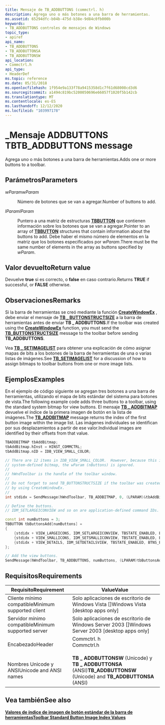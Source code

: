 ```yaml
---
title: Mensaje de TB_ADDBUTTONS (commctrl. h)
description: Agrega uno o más botones a una barra de herramientas.
ms.assetid: 65294dfc-b04b-475d-b38e-9d84c0fb000b
keywords:
- TB_ADDBUTTONS controles de mensajes de Windows
topic_type:
- apiref
api_name:
- TB_ADDBUTTONS
- TB_ADDBUTTONSA
- TB_ADDBUTTONSW
api_location:
- Commctrl.h
api_type:
- HeaderDef
ms.topic: reference
ms.date: 05/31/2018
ms.openlocfilehash: 1f954e9a133f78a9415358d1c7f61d68008cd3d6
ms.sourcegitcommit: a1494c819bc5200050696e66057f1020f5b142cb
ms.translationtype: MT
ms.contentlocale: es-ES
ms.lasthandoff: 12/12/2020
ms.locfileid: "103997178"
---
```

# <a name="tb_addbuttons-message"></a><span data-ttu-id="f685b-104">\_Mensaje ADDBUTTONS TB</span><span class="sxs-lookup"><span data-stu-id="f685b-104">TB\_ADDBUTTONS message</span></span>

<span data-ttu-id="f685b-105">Agrega uno o más botones a una barra de herramientas.</span><span class="sxs-lookup"><span data-stu-id="f685b-105">Adds one or more buttons to a toolbar.</span></span>

## <a name="parameters"></a><span data-ttu-id="f685b-106">Parámetros</span><span class="sxs-lookup"><span data-stu-id="f685b-106">Parameters</span></span>

<dl> <dt>

<span data-ttu-id="f685b-107">*wParam*</span><span class="sxs-lookup"><span data-stu-id="f685b-107">*wParam*</span></span> 
</dt> <dd>

<span data-ttu-id="f685b-108">Número de botones que se van a agregar.</span><span class="sxs-lookup"><span data-stu-id="f685b-108">Number of buttons to add.</span></span>

</dd> <dt>

<span data-ttu-id="f685b-109">*lParam*</span><span class="sxs-lookup"><span data-stu-id="f685b-109">*lParam*</span></span> 
</dt> <dd>

<span data-ttu-id="f685b-110">Puntero a una matriz de estructuras [**TBBUTTON**](/windows/desktop/api/Commctrl/ns-commctrl-tbbutton) que contienen información sobre los botones que se van a agregar.</span><span class="sxs-lookup"><span data-stu-id="f685b-110">Pointer to an array of [**TBBUTTON**](/windows/desktop/api/Commctrl/ns-commctrl-tbbutton) structures that contain information about the buttons to add.</span></span> <span data-ttu-id="f685b-111">Debe haber el mismo número de elementos en la matriz que los botones especificados por *wParam*.</span><span class="sxs-lookup"><span data-stu-id="f685b-111">There must be the same number of elements in the array as buttons specified by *wParam*.</span></span>

</dd> </dl>

## <a name="return-value"></a><span data-ttu-id="f685b-112">Valor devuelto</span><span class="sxs-lookup"><span data-stu-id="f685b-112">Return value</span></span>

<span data-ttu-id="f685b-113">Devuelve **true** si es correcto, o **false** en caso contrario.</span><span class="sxs-lookup"><span data-stu-id="f685b-113">Returns **TRUE** if successful, or **FALSE** otherwise.</span></span>

## <a name="remarks"></a><span data-ttu-id="f685b-114">Observaciones</span><span class="sxs-lookup"><span data-stu-id="f685b-114">Remarks</span></span>

<span data-ttu-id="f685b-115">Si la barra de herramientas se creó mediante la función [**CreateWindowEx**](/windows/desktop/api/winuser/nf-winuser-createwindowexa) , debe enviar el mensaje de [**TB \_ BUTTONSTRUCTSIZE**](tb-buttonstructsize.md) a la barra de herramientas antes de enviar **TB \_ ADDBUTTONS**.</span><span class="sxs-lookup"><span data-stu-id="f685b-115">If the toolbar was created using the [**CreateWindowEx**](/windows/desktop/api/winuser/nf-winuser-createwindowexa) function, you must send the [**TB\_BUTTONSTRUCTSIZE**](tb-buttonstructsize.md) message to the toolbar before sending **TB\_ADDBUTTONS**.</span></span>

<span data-ttu-id="f685b-116">Vea [**TB \_ SETIMAGELIST**](tb-setimagelist.md) para obtener una explicación de cómo asignar mapas de bits a los botones de la barra de herramientas de una o varias listas de imágenes.</span><span class="sxs-lookup"><span data-stu-id="f685b-116">See [**TB\_SETIMAGELIST**](tb-setimagelist.md) for a discussion of how to assign bitmaps to toolbar buttons from one or more image lists.</span></span>

## <a name="examples"></a><span data-ttu-id="f685b-117">Ejemplos</span><span class="sxs-lookup"><span data-stu-id="f685b-117">Examples</span></span>

<span data-ttu-id="f685b-118">En el ejemplo de código siguiente se agregan tres botones a una barra de herramientas, utilizando el mapa de bits estándar del sistema para botones de vista.</span><span class="sxs-lookup"><span data-stu-id="f685b-118">The following example code adds three buttons to a toolbar, using the standard system bitmap for view buttons.</span></span> <span data-ttu-id="f685b-119">El mensaje [**TB \_ ADDBITMAP**](tb-addbitmap.md) devuelve el índice de la primera imagen de botón en la lista de imágenes.</span><span class="sxs-lookup"><span data-stu-id="f685b-119">The [**TB\_ADDBITMAP**](tb-addbitmap.md) message returns the index of the first button image within the image list.</span></span> <span data-ttu-id="f685b-120">Las imágenes individuales se identifican por sus desplazamientos a partir de ese valor.</span><span class="sxs-lookup"><span data-stu-id="f685b-120">Individual images are identified by their offsets from that value.</span></span>


```C++
TBADDBITMAP tbAddBitmap;
tbAddBitmap.hInst = HINST_COMMCTRL;
tbAddBitmap.nID = IDB_VIEW_SMALL_COLOR;

// There are 12 items in IDB_VIEW_SMALL_COLOR.  However, because this is a standard
// system-defined bitmap, the wParam (nButtons) is ignored.
//
// hWndToolbar is the handle of the toolbar window.
//
// Do not forget to send TB_BUTTONSTRUCTSIZE if the toolbar was created
// by using CreateWindowEx.
//
int stdidx = SendMessage(hWndToolbar, TB_ADDBITMAP, 0, (LPARAM)&tbAddBitmap);

// Define the buttons. 
// IDM_SETLARGEICONVIEW and so on are application-defined command IDs.

const int numButtons = 3;
TBBUTTON tbButtonsAdd[numButtons] = 
{
    {stdidx + VIEW_LARGEICONS, IDM_SETLARGEICONVIEW, TBSTATE_ENABLED, BTNS_BUTTON},
    {stdidx + VIEW_SMALLICONS, IDM_SETSMALLICONVIEW, TBSTATE_ENABLED, BTNS_BUTTON},
    {stdidx + VIEW_DETAILS, IDM_SETDETAILSVIEW, TBSTATE_ENABLED, BTNS_BUTTON}
}; 

// Add the view buttons.
SendMessage(hWndToolbar, TB_ADDBUTTONS, numButtons, (LPARAM)tbButtonsAdd);
```



## <a name="requirements"></a><span data-ttu-id="f685b-121">Requisitos</span><span class="sxs-lookup"><span data-stu-id="f685b-121">Requirements</span></span>



| <span data-ttu-id="f685b-122">Requisito</span><span class="sxs-lookup"><span data-stu-id="f685b-122">Requirement</span></span> | <span data-ttu-id="f685b-123">Value</span><span class="sxs-lookup"><span data-stu-id="f685b-123">Value</span></span> |
|-------------------------------------|---------------------------------------------------------------------------------------|
| <span data-ttu-id="f685b-124">Cliente mínimo compatible</span><span class="sxs-lookup"><span data-stu-id="f685b-124">Minimum supported client</span></span><br/> | <span data-ttu-id="f685b-125">Solo aplicaciones de escritorio de Windows Vista \[\]</span><span class="sxs-lookup"><span data-stu-id="f685b-125">Windows Vista \[desktop apps only\]</span></span><br/>                                        |
| <span data-ttu-id="f685b-126">Servidor mínimo compatible</span><span class="sxs-lookup"><span data-stu-id="f685b-126">Minimum supported server</span></span><br/> | <span data-ttu-id="f685b-127">Solo aplicaciones de escritorio de Windows Server 2003 \[\]</span><span class="sxs-lookup"><span data-stu-id="f685b-127">Windows Server 2003 \[desktop apps only\]</span></span><br/>                                  |
| <span data-ttu-id="f685b-128">Encabezado</span><span class="sxs-lookup"><span data-stu-id="f685b-128">Header</span></span><br/>                   | <dl> <span data-ttu-id="f685b-129"><dt>Commctrl. h</dt></span><span class="sxs-lookup"><span data-stu-id="f685b-129"><dt>Commctrl.h</dt></span></span> </dl> |
| <span data-ttu-id="f685b-130">Nombres Unicode y ANSI</span><span class="sxs-lookup"><span data-stu-id="f685b-130">Unicode and ANSI names</span></span><br/>   | <span data-ttu-id="f685b-131">**TB \_ ADDBUTTONSW** (Unicode) y **TB \_ ADDBUTTONSA** (ANSI)</span><span class="sxs-lookup"><span data-stu-id="f685b-131">**TB\_ADDBUTTONSW** (Unicode) and **TB\_ADDBUTTONSA** (ANSI)</span></span><br/>               |



## <a name="see-also"></a><span data-ttu-id="f685b-132">Vea también</span><span class="sxs-lookup"><span data-stu-id="f685b-132">See also</span></span>

<dl> <dt>

[<span data-ttu-id="f685b-133">**Valores de índice de imagen de botón estándar de la barra de herramientas**</span><span class="sxs-lookup"><span data-stu-id="f685b-133">**Toolbar Standard Button Image Index Values**</span></span>](toolbar-standard-button-image-index-values.md)
</dt> </dl>

 

